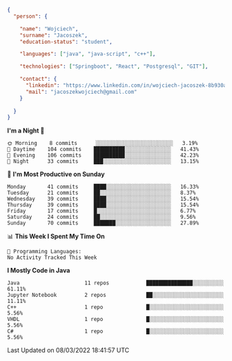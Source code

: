 ````json
{
  "person": {

    "name": "Wojciech",
    "surname": "Jacoszek",
    "education-status": "student",

    "languages": ["java", "java-script", "c++"],

    "technologies": ["Springboot", "React", "Postgresql", "GIT"],

    "contact": {
      "linkedin": "https://www.linkedin.com/in/wojciech-jacoszek-8b930a209",
      "mail": "jacoszekwojciech@gmail.com"
    }
    
  }
}
```` 

<!--START_SECTION:waka-->
**I'm a Night 🦉** 

```text
🌞 Morning    8 commits      ░░░░░░░░░░░░░░░░░░░░░░░░░   3.19% 
🌆 Daytime    104 commits    ██████████░░░░░░░░░░░░░░░   41.43% 
🌃 Evening    106 commits    ██████████░░░░░░░░░░░░░░░   42.23% 
🌙 Night      33 commits     ███░░░░░░░░░░░░░░░░░░░░░░   13.15%

```
📅 **I'm Most Productive on Sunday** 

```text
Monday       41 commits     ████░░░░░░░░░░░░░░░░░░░░░   16.33% 
Tuesday      21 commits     ██░░░░░░░░░░░░░░░░░░░░░░░   8.37% 
Wednesday    39 commits     ████░░░░░░░░░░░░░░░░░░░░░   15.54% 
Thursday     39 commits     ████░░░░░░░░░░░░░░░░░░░░░   15.54% 
Friday       17 commits     █░░░░░░░░░░░░░░░░░░░░░░░░   6.77% 
Saturday     24 commits     ██░░░░░░░░░░░░░░░░░░░░░░░   9.56% 
Sunday       70 commits     ███████░░░░░░░░░░░░░░░░░░   27.89%

```


📊 **This Week I Spent My Time On** 

```text
💬 Programming Languages: 
No Activity Tracked This Week

```

**I Mostly Code in Java** 

```text
Java                     11 repos            ███████████████░░░░░░░░░░   61.11% 
Jupyter Notebook         2 repos             ██░░░░░░░░░░░░░░░░░░░░░░░   11.11% 
C++                      1 repo              █░░░░░░░░░░░░░░░░░░░░░░░░   5.56% 
VHDL                     1 repo              █░░░░░░░░░░░░░░░░░░░░░░░░   5.56% 
C#                       1 repo              █░░░░░░░░░░░░░░░░░░░░░░░░   5.56%

```



 Last Updated on 08/03/2022 18:41:57 UTC
<!--END_SECTION:waka-->

